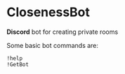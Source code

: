 # ClosenessBot
**Discord** bot for creating private rooms

Some basic bot commands are:
```
!help
!GetBot
```
